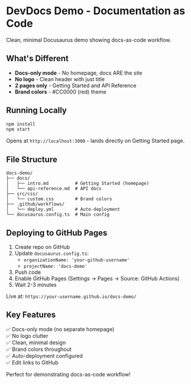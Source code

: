 # DevDocs Demo - Documentation as Code

Clean, minimal Docusaurus demo showing docs-as-code workflow.

## What's Different

- **Docs-only mode** - No homepage, docs ARE the site
- **No logo** - Clean header with just title
- **2 pages only** - Getting Started and API Reference
- **Brand colors** - #CC0000 (red) theme

## Running Locally

```bash
npm install
npm start
```

Opens at `http://localhost:3000` - lands directly on Getting Started page.

## File Structure

```
docs-demo/
├── docs/
│   ├── intro.md          # Getting Started (homepage)
│   └── api-reference.md  # API docs
├── src/css/
│   └── custom.css        # Brand colors
├── .github/workflows/
│   └── deploy.yml        # Auto-deployment
└── docusaurus.config.ts  # Main config
```

## Deploying to GitHub Pages

1. Create repo on GitHub
2. Update `docusaurus.config.ts`:
   - `organizationName: 'your-github-username'`
   - `projectName: 'docs-demo'`
3. Push code
4. Enable GitHub Pages (Settings → Pages → Source: GitHub Actions)
5. Wait 2-3 minutes

Live at: `https://your-username.github.io/docs-demo/`

## Key Features

✅ Docs-only mode (no separate homepage)  
✅ No logo clutter  
✅ Clean, minimal design  
✅ Brand colors throughout  
✅ Auto-deployment configured  
✅ Edit links to GitHub

Perfect for demonstrating docs-as-code workflow!
